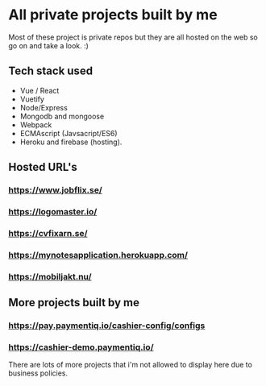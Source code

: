 # All private projects built by me

Most of these project is private repos but they are all hosted on the web so go on and take a look. :)

## Tech stack used
- Vue / React
- Vuetify
- Node/Express
- Mongodb and mongoose
- Webpack
- ECMAscript (Javsacript/ES6)
- Heroku and firebase (hosting).

## Hosted URL's

### https://www.jobflix.se/
### https://logomaster.io/
### https://cvfixarn.se/
### https://mynotesapplication.herokuapp.com/
### https://mobiljakt.nu/


## More projects built by me

### https://pay.paymentiq.io/cashier-config/configs
### https://cashier-demo.paymentiq.io/


There are lots of more projects that i'm not allowed to display here due to business policies.
